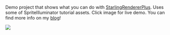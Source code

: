 Demo project that shows what you can do with <a href="https://github.com/Varnius/StarlingRendererPlus">StarlingRendererPlus</a>. Uses some of SpriteIlluminator tutorial assets. Click image for live demo. You can find more info on my <a href="http://www.nekobit.eu">blog</a>!

<a href="http://www.nekobit.eu/demos/sprite-illuminator-demo/sid.html"><img src="http://www.nekobit.eu/demos/sprite-illuminator-demo/demo.png" /></a>
